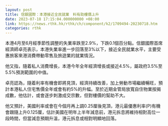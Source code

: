 ```yaml
---
layout: post
title: 信銀國際：本港接近全民就業　料有助樓價上升
date: 2023-07-18 17:15:04.000000000 +08:00
link: https://news.rthk.hk/rthk/ch/component/k2/1709494-20230718.htm
categories: rthk
---
```


本港4月至6月經季節性調整的失業率跌至2.9%，下跌0.1個百分點。信銀國際首席經濟師卓亮表示，本港失業率進一步回落至3%以下，接近全民就業水平，主要受惠旅客來港消費帶動零售及旅遊業的就業情況。

他又指，隨着私人消費增長，本港今年全年經濟增長或接近4.5%，屬政府3.5%至5.5%預測範圍的中值。

卓亮認為，隨着利率有機會即將見頂，經濟持續改善，加上勞動市場繼續暢旺，預計本港私人住宅售價全年或會有約5%的升幅。至於近期金管局放寬自住物業按揭成數，他估計，或會逐步刺激成交宗數，但對樓價的幫助不大。

他又預計，美國利率或會在今個月再上調0.25厘後見頂，港元最優惠利率(P)有機會跟隨上升0.125厘，估計美國在明年上半年減息前，港元拆息將維持相對高位一段時間，但當減息預期升溫，港元拆息或相對明顯地回落。
